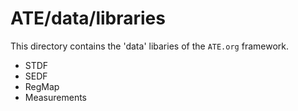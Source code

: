 # ATE/data/libraries

This directory contains the 'data' libaries of the `ATE.org` framework.
  - STDF
  - SEDF
  - RegMap
  - Measurements
  
